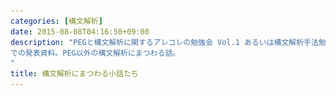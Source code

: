 ```yaml
---
categories: [構文解析]
date: 2015-08-08T04:16:50+09:00
description: "PEGと構文解析に関するアレコレの勉強会 Vol.1 あるいは構文解析手法勉強会
での発表資料。PEG以外の構文解析にまつわる話。
"
title: 構文解析にまつわる小話たち
---
```


<section data-markdown
    data-separator="\n\n"
    data-vertical="\n\n"
    data-notes="^Note:">
<script type="text/template">

# 構文解析にまつわる小話たち
----------------------
[#peg_study](https://twitter.com/search?q=%23peg_study&src=typd&vertical=default&f=tweets)

<!-- .slide: class="center" -->

# About Me
---------
![κeenのアイコン](/images/icon.png) <!-- .element: style="position:absolute;right:0;z-index:-1" -->

 + κeen
 + [@blackenedgold](https://twitter.com/blackenedgold)
 + Github: [KeenS](https://github.com/KeenS)
 + サイバエージェントの新卒エンジニア
 + Lisp, ML, Shell Scriptあたりを書きます


# ウォームアップ

<!-- .slide: class="center" -->

# 構文解析はバッドノウハウ
-------------------------

* プログラム言語を使っているなら既にパーサはある
  + 文法も定義されてる
* 目の前のパーサを使え
  + パーサAPIがある言語もある(Lispとか)
* そうでなくても内部DSLを考えろ
  + 内部DSLで解決出来ないときだけ構文解析

# 本質はAST
-----------

* 結局はASTになればどんな文法でも同じ
* 文法はただの外皮、欲しいのはAST
* シンタックスシュガーは飾り
  + DRY出来るなら別
* S式を使え
  + ASTをそのまま書き下せる


# AST First
-----------

* 最初にASTを考える。そして文法を考える
* 何が欲しいのかイメージし易くなる
* 構文解析はAST生成の自動化。普段してないことを自動化するのは愚か。
* 早めに間違いに気付ける
  + `+`は二項演算子。じゃあ `&&` は？ `=` は？

Note: Lispだと+は関数、andはマクロ、setqはスペシャルフォーム


# 構文解析の流れ

<!-- .slide: class="center" -->

# 構文解析の流れ
---------------

1. Lexer generaterからlexerを作る
  + Lexとか
2. Parser generaterからparserを作る
  + yaccとか
  + BNFという記法
3. ソースファイルをlexerで処理してトークン化する
4. トークン列をparserで処理してASTを作る



```
         [Lexer]        [parser]
[Source]------->[Tokens]------>[AST]
```

<!-- .slide: class="center" -->

# LexerとParserを分ける意味
--------------------------

* (上向き構文解析だと分けないとつらい)
* 役割の分担
  + 困難は分割せよ
* 文字列をシンボル化して比較が高速に
* 思考のフレームワークとして



<blockquote class="twitter-tweet" align="center" lang="ja"><p lang="ja" dir="ltr">字句解析器手づくりの簡単さに対して構文解析器手づくりはわりと人を殺しにかかる</p>&mdash; gfn (@bd_gfngfn) <a href="https://twitter.com/bd_gfngfn/status/578908166785671168">2015, 3月 20</a></blockquote>

<!-- .slide: class="center" -->


# 正規表現の使いどころ
---------------------

* 高速な実装がある
* 部品化しにくい
* 括弧の対応とか入れ子構造(`if .. then .. else`とか)は扱えない
  + perlの正規表現は厳密には正規表現ではない
* 構文解析には向かない
  + 「マッチ」は出来ても「抜き出し」は面倒
* Lexerには向いてる
  + トークン自体末端の部品なので部品化する必要がない

<blockquote class="twitter-tweet" align="center" lang="ja"><p lang="ja" dir="ltr">依存型のある言語でlexとか作ったら出てくるトークンの型変数に正規表現出てくるのかな</p>&mdash; eld-r-esh-2 (@eldesh) <a href="https://twitter.com/eldesh/status/597772476244885505">2015, 5月 11</a></blockquote>

<!-- .slide: class="center" -->

<blockquote class="twitter-tweet" align="center" lang="ja"><p lang="ja" dir="ltr">「bnf = (大雑把に言って)正規表現+括弧の対応」というのはchomsky–schützenbergerの定理という結構マニアックな定理(ドラゴンブックには載ってないと思う)をさらに僕なりに超訳したものなのであまり知られてないと思います．</p>&mdash; ryoma sin&#39;ya (@sinya8282) <a href="https://twitter.com/sinya8282/status/597465565654024192">2015, 5月 10</a></blockquote>

<!-- .slide: class="center" -->


# 構文クラス

<!-- .slide: class="center" -->

# 構文クラス
------------

* 学術的だが知っておくと幸せになれる
* 文脈自由文法を解析するためのものを話す
  + 多くのプログラム言語は文脈自由文法
  + 正規言語 ⊂ 文脈自由文法
* 大きく分けると上向き構文解析と下向き構文解析
* 詳しくは[ドラゴンブック](http://www.amazon.co.jp/%e3%82%b3%e3%83%b3%e3%83%91%e3%82%a4%e3%83%a9%e2%80%95%e5%8e%9f%e7%90%86%e3%83%bb%e6%8a%80%e6%b3%95%e3%83%bb%e3%83%84%e3%83%bc%e3%83%ab-information-computing-a-v-%e3%82%a8%e3%82%a4%e3%83%9b/dp/478191229x)参照


# LL(1)
----

* 下向き
  + 再帰降下パーサ
* 定義した言語しか厳密に受け取らない
* 線形線形時間でパース可能
* 手書きに向く
* パーサーコンビネータとかも


# LR(1)
----

* 上向き
  + トークンをくっつけて構文要素に、構文要素をくっつけてさらに上の構文要素に…
* LL(n)⊂LR(n)
* LRそのものの解析は難しくて、いくつかサブクラスがある
  + 単純LR (SLR):  貧弱
  + 先読みLR (LALR): パーサジェネレータでよく使われる
  + 正準LR: 計算コストが高い。メモリ喰う
* 事前計算のコスト（面倒くささ）が高い
  + パーサジェネレータ


# LRパーサジェネレータ
-----

* 基本はBNF(Backus-Naur-Form)
* いくつか方式がある
  + 演算子順位解析も合わせる
    - EmacsのSMIEとか
  + BNFだけでやる
    - 別の言語も受理する可能性がある ドラゴンブック 上 p. 247
    - 普通は問題にならない


# LRの限界とか
-------------

* `-`の単項演算子と二項演算子の衝突
  1. SMLみたいに諦める(単項の`-`を`~`で表す)
  2. Lexerで区別する
* 左再帰で無限ループ
  + 手動でどうにか出来る
  + 自動でどうにかしてくれるジェネレータもある
* BNFの書き方によっては文法があいまいになる
  + `if .. then .. if .. then .. else ..` とか
  + 自動ではどうにもできないので気をつけるしかない


# BNFとパーサージェネレータの良さ
------------

* BNFは言語を定義する。
  + 言語仕様にも使われる
* 要は「仕様からプログラムを生成する」
* 宣言的


# 複数文法のサポートとグローバル変数の衝突
---------------------------------------

* 複数の文法をサポートしたい時がある
  + 独自記法と互換記法とか
* 雑なパーサジェネレータ/コンビネータを使っているとグローバル変数が衝突する
  + パーサライブラリの作者は配慮して下さい。


# 言語仕様の配慮
---------------

* LispはLL
* Java 1.0はLALR
  + 今はLALRではないらしい
* PrologはLALRだった気がする


# 非文脈自由文法
----------------

* 文脈を持つ（雑）
* ひねりなくパーサージェネレータ使っただけじゃ解析出来ない言語のこと。


## sedのs///
-----------

* 実は `s|||`のように区切文字は何でもいい
  + パスネームの置換に便利
* 対応関係が文脈で変わるので非文脈自由


## Markdown
-----------

* 元々のperlの実装は正規表現
  + 再帰を使っているので正規言語ではなく文脈自由文法
* GFMなどのTable記法はカラム数という文脈があるので非文脈自由
* Table記法をサポートする時は覚悟を持って。


# その他
--------

* 関数の仮引数の数と実引数の数の一致
* 変数の使用の前に変数宣言
* 要は構文解析で出来ることには限界がある。


# パーサの実際

<!-- .slide: class="center" -->

# 速度と手軽さ
--------------

* 外部DSLやコンフィグファイルだとパーサの速度は必要ない
  + メインループで使われないので起動時間にしか影響しない。
  + むしろ手軽に作れた方がいい
* HTTPだとかメインループで使うものはどうやってでも速くしたい
  + 労力は惜しまない

# 手書きとジェネレータとコンビネータ
----------------------------------

* 速度が必要ならジェネレータ
* LLでないならジェネレータ
* 手軽さが欲しいならコンビネータ
* 色々手を加えたいなら手書き…かも


<blockquote class="twitter-tweet" align="center" lang="ja"><p lang="ja" dir="ltr">パーサ手書きするのダサイよなぁ。クラスが分からなくなる。</p>&mdash; ELD-R-ESH-2 (@eldesh) <a href="https://twitter.com/eldesh/status/597751470834855938">2015, 5月 11</a></blockquote>

<!-- .slide: class="center" -->

# ジェネレータの扱いにくさ
--------------------------

* あんまり人気ない気がする
* 2回も前処理必要なのダサいよね
* 新たな文法覚える必要がある
* そもそも作るのにもコストが高い
  + 言語の文法に合わせたプリンタ
  + 拡張性持たせると厄介
* かといって正規表現はやめましょうね

# DSLパーサジェネレータ
----------------------

<blockquote class="twitter-tweet" lang="ja"><p lang="ja" dir="ltr">PEGが正規表現と違って辛いところは言語組み込みじゃないのとワンライナーに向かないことなんだよな… <a href="https://twitter.com/hashtag/peg_study?src=hash">#peg_study</a></p>&mdash; わかめ@TypeScriptカッコガチ (@vvakame) <a href="https://twitter.com/vvakame/status/629881217320550401">2015, 8月 8</a></blockquote> 

<!-- .slide: class="center" -->

# DSLパーサジェネレータ
----------------------

* あったらそれなりに人気出そう
* メタプログラミングが出来る必要がある
* Common Lisp
  + 作者自身作ってる途中でジェネレータとコンビネータを勘違いする
  + ドキュメントでジェネレータといってるのに実際はコンビネータだったりする
* D
  + なんか作ってる人いるらしい


# 複雑性と分かりやすさ
---------------------

<blockquote class="twitter-tweet" align="center" lang="ja"><p lang="ja" dir="ltr">オーバーエンジニアリングを「あいつは力に溺れた」と言い変えていくといいと思う</p>&mdash; イカid:mizchi0x (@mizchi) <a href="https://twitter.com/mizchi/status/565662999063838720">2015, 2月 12</a></blockquote>

<!-- .slide: class="center" -->


# 複雑性と分かりやすさ
---------------------
* パーサが複雑な文法に対応出来ても人間が追い付かない
* 周辺のサポートも必要になるのでやっぱりシンプルな方が良い。
  + LRよりLL
  + S式とかシンプルの極み
  + [Clojureシンタックスハイライター開発から考えるこれからのlispに必要なもの](http://www.slideshare.net/sohta/clojurelisp?ref=http://athos.hatenablog.com/entry/2015/07/29/222535)
* 「出来る」と「した方がいい」は別の話


<blockquote class="twitter-tweet" align="center" lang="ja"><p lang="ja" dir="ltr">S式はどう考えても読み易い……</p>&mdash; Ocamlアイドル (@no_maddo) <a href="https://twitter.com/no_maddo/status/590528791677546496">2015, 4月 21</a></blockquote>

<!-- .slide: class="center" -->


<blockquote class="twitter-tweet" align="center" lang="ja"><p lang="ja" dir="ltr">}]))みたいなのを書いてると、括弧が一種類の言語、いいなぁ、と思ったりします。</p>&mdash; mzp (@mzp) <a href="https://twitter.com/mzp/status/587941717451481088">2015, 4月 14</a></blockquote>

<!-- .slide: class="center" -->

# ソースロケーション保持法

<!-- .slide: class="center" -->


# ソースロケーション保持法
-------------------------

* エラーメッセージを出すためにはソースロケーションを保持する必要がある
* flymakeの情報: ファイル名、開始行/列 終了行/列 エラーメッセージ
  + 最悪これがあればどうにかなる
  + 「分かりやすい」メッセージはツールに任せる
* 字句解析だけでなく意味解析、さらにはつまるところコンパイルが終わるまで保存する必要がある
  + トークンやASTにメンバが増える
  + オブジェクト指向のカプセル化って素晴らしい


# 1. インクルード
----------------------

* トークンのデータに入れてしまうパターン
* `datatype token = Plus of int * int | Symbol of int * int * string` ...
* OOPなら自然だが函数型だとパターンマッチがつらくなる


# 2. ラップ
--------

* ロケーションのレコードでトークンをラップする
* `{start:int, end: int, token: token}`
* パターンマッチは少し楽になる
  + 多相レコードがないとそもそもレコードつらいけどな！！
* MLtonがやってるらしい


# 3. テーブル
-------------

* ロケーションテーブルを持って、トークンにはテーブルへのキーだけ持たせる
* トークンが軽くなるので速そう
* でも面倒そう


# エラー処理
<!-- .slide: class="center" -->

# エラーメッセージ
------------------------

* 一応ロケーションがとれればエラー箇所は出せる。
* メッセージの親切さはツールとヒューリスティックと根気
* clangとか頑張ってる

```
ERROR: expected tEnd before '<EOF>'
each do {}
          ^
```


# エラー回復
-------------

* シンタックスハイライターは壊れた文法も解析しないといけない
* 1回のコンパイルでできるだけ多くのエラーメッセージを出したい
* シンタックスエラーから回復したい


# Cの易しさ
-----------

* エラーがあってもセミコロンまで読み飛ばせば回復出来る
  + CやJavaは結構コンパイラが教えてくれる
* そういう言語設計も大事


# 拡張方法

<!-- .slide: class="center" -->

# リードマクロ
--------------

* トークンレベルの拡張
* 特定の「文字」がきた時にユーザ定義関数を使ってパースする
* リテラルをユーザが定義することが出来る
  + 正規表現リテラルとか
  + [Common Lispの正規表現](http://weitz.de/cl-interpol/)


# マクロ
--------

* ASTレベルの拡張
* LispとかScalaとかRustとか
  + Lispは自由度が高い
  + 関数マクロはないよりマシ程度
* ~衛生性~
* [マクロについて整理してみる | κeenのHappy Hacκing Blog](//KeenS.github.io/blog/2015/07/04/makuronitsuiteseirishitemiru/)


## Cのマクロ
------------

* プリプロセッサなのでコンパイラの拡張ではない
* プリプロセッサ自体レキサを持つ
  + パーサとレキサを分ける意味
* ASTに関知しないのでやりたい放題


# 中置演算子
-----------

* 新しい中置演算子と優先順位を定義できる言語は多い
  + Haskell, SML, Prolog…
* パーサをその場で書き換えるのは難しいので後で処理する
  + [\[コンパイラ\]\[Haskell\]\[OCaml\] Haskellのinfixの仕組み - mad日記](http://d.hatena.ne.jp/MaD/touch/20090108)
* シンタックスのプラグインをセマンティクスに入れてるのでちょっと無茶


# 中置演算子
-----------

* 人間が同時に覚えられるのは3つまで
  + 優先順位がいくつもあっても覚えられない
  + 優先度40とか900とか無理。
* 本質はAST
  + 文法に問題を抱えるくらいならS式を使え


# Coq
-----

Coqは謎のテクノロジーにより `Notation`を使えば新しい文法を定義出来る

```coq
Notation "'SKIP'" :=
  CSkip.
Notation "X '::=' a" :=
  (CAss X a) (at level 60).
Notation "c1 ; c2" :=
  (CSeq c1 c2) (at level 80, right associativity).
Notation "'WHILE' b 'DO' c 'END'" :=
  (CWhile b c) (at level 80, right associativity).
Notation "'IFB' e1 'THEN' e2 'ELSE' e3 'FI'" :=
  (CIf e1 e2 e3) (at level 80, right associativity).

Definition fact_in_coq : com :=
  Z ::= AId X;
  Y ::= ANum 1;
  WHILE BNot (BEq (AId Z) (ANum 0)) DO
    Y ::= AMult (AId Y) (AId Z);
    Z ::= AMinus (AId Z) (ANum 1)
  END.
```
  

# 雑な話題

<!-- .slide: class="center" -->

# テスト
-------

* ASTのテストは案外難しい
  + 微妙な仕様変更で結果が変わる
  + でも言語の動作には関係なかったり

1. あきらめる
2. 不屈の精神でテストを直し続ける
3. 木に対するクエリ言語を使う


# 先読みと副作用
--------------

* 先読みしてバックトラックすると副作用があった時に困る
  1. 副作用を許さない
  2. 副作用は自己責任
  3. 一旦先読みで正しいパスを記憶してから正しいパスでもう一度パース
</script>
</section>
